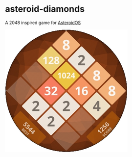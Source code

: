 # asteroid-diamonds
A 2048 inspired game for [AsteroidOS](http://asteroidos.org/)

![Diamonds Screenshot](screenshot.png)
